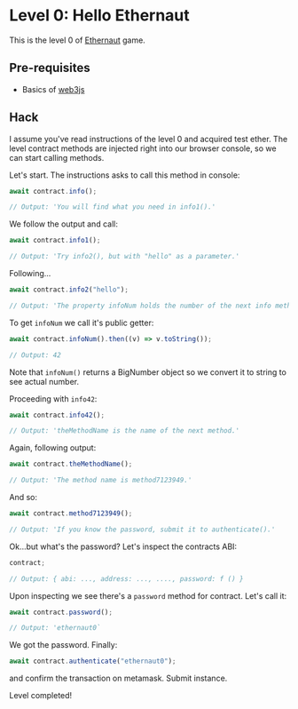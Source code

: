 # Level 0: Hello Ethernaut

This is the level 0 of [Ethernaut](https://ethernaut.openzeppelin.com/) game.

## Pre-requisites

- Basics of [web3js](https://web3js.readthedocs.io/en/v1.5.2/getting-started.html)

## Hack

I assume you've read instructions of the level 0 and acquired test ether. The level contract methods are injected right into our browser console, so we can start calling methods.

Let's start.
The instructions asks to call this method in console:

```javascript
await contract.info();

// Output: 'You will find what you need in info1().'
```

We follow the output and call:

```javascript
await contract.info1();

// Output: 'Try info2(), but with "hello" as a parameter.'
```

Following...

```javascript
await contract.info2("hello");

// Output: 'The property infoNum holds the number of the next info method to call.'
```

To get `infoNum` we call it's public getter:

```javascript
await contract.infoNum().then((v) => v.toString());

// Output: 42
```

Note that `infoNum()` returns a BigNumber object so we convert it to string to see actual number.

Proceeding with `info42`:

```javascript
await contract.info42();

// Output: 'theMethodName is the name of the next method.'
```

Again, following output:

```javascript
await contract.theMethodName();

// Output: 'The method name is method7123949.'
```

And so:

```javascript
await contract.method7123949();

// Output: 'If you know the password, submit it to authenticate().'
```

Ok...but what's the password? Let's inspect the contracts ABI:

```javascript
contract;

// Output: { abi: ..., address: ..., ...., password: f () }
```

Upon inspecting we see there's a `password` method for contract. Let's call it:

```javascript
await contract.password();

// Output: 'ethernaut0`
```

We got the password. Finally:

```javascript
await contract.authenticate("ethernaut0");
```

and confirm the transaction on metamask. Submit instance.

Level completed!
